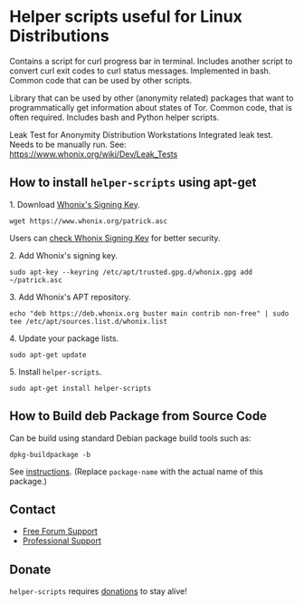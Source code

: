 # Helper scripts useful for Linux Distributions #

Contains a script for curl progress bar in terminal. Includes another script
to convert curl exit codes to curl status messages. Implemented in bash.
Common code that can be used by other scripts.

Library that can be used by other (anonymity related) packages that want to
programmatically get information about states of Tor. Common code, that is
often required. Includes bash and Python helper scripts.

Leak Test for Anonymity Distribution Workstations
Integrated leak test.
Needs to be manually run.
See: https://www.whonix.org/wiki/Dev/Leak_Tests
## How to install `helper-scripts` using apt-get ##

1\. Download [Whonix's Signing Key]().

```
wget https://www.whonix.org/patrick.asc
```

Users can [check Whonix Signing Key](https://www.whonix.org/wiki/Whonix_Signing_Key) for better security.

2\. Add Whonix's signing key.

```
sudo apt-key --keyring /etc/apt/trusted.gpg.d/whonix.gpg add ~/patrick.asc
```

3\. Add Whonix's APT repository.

```
echo "deb https://deb.whonix.org buster main contrib non-free" | sudo tee /etc/apt/sources.list.d/whonix.list
```

4\. Update your package lists.

```
sudo apt-get update
```

5\. Install `helper-scripts`.

```
sudo apt-get install helper-scripts
```

## How to Build deb Package from Source Code ##

Can be build using standard Debian package build tools such as:

```
dpkg-buildpackage -b
```

See [instructions](https://www.whonix.org/wiki/Dev/Build_Documentation/helper-scripts). (Replace `package-name` with the actual name of this package.)

## Contact ##

* [Free Forum Support](https://forums.whonix.org)
* [Professional Support](https://www.whonix.org/wiki/Professional_Support)

## Donate ##

`helper-scripts` requires [donations](https://www.whonix.org/wiki/Donate) to stay alive!
